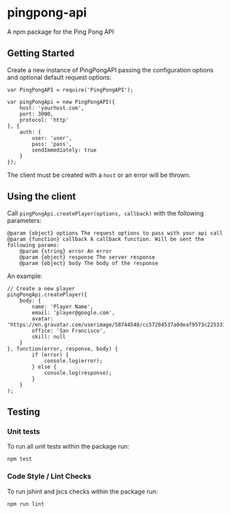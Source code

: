 # pingpong-api
A npm package for the Ping Pong API

## Getting Started
Create a new instance of PingPongAPI passing the configuration options and optional default request options:

```
var PingPongAPI = require('PingPongAPI');

var pingPongApi = new PingPongAPI({
    host: 'yourhost.com',
    port: 3000,
    protocol: 'http'
}, {
    auth: {
        user: 'user',
        pass: 'pass',
        sendImmediately: true
    }
});
```

The client must be created with a `host` or an error will be thrown.

## Using the client
Call `pingPongApi.createPlayer(options, callback)` with the following parameters:

```
@param {object} options The request options to pass with your api call
@param {function} callback A callback function. Will be sent the following params:
    @param {string} error An error
    @param {object} response The server response
    @param {object} body The body of the response
```

An example:

```
// Create a new player
pingPongApi.createPlayer({
    body: {
        name: 'Player Name',
        email: 'player@google.com',
        avatar: 'https://en.gravatar.com/userimage/58744548/cc57284537a0deaf9573c225331f672b.jpg',
        office: 'San Francisco',
        skill: null
    }
}, function(error, response, body) {
        if (error) {
            console.log(error);
        } else {
            console.log(response);
        }
    }
);
```

## Testing
### Unit tests
To run all unit tests within the package run:
```
npm test
```

### Code Style / Lint Checks
To run jshint and jscs checks within the package run:
```
npm run lint
```
